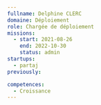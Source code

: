 ```yaml
---
fullname: Delphine CLERC
domaine: Déploiement
role: Chargée de déploiement
missions:
  - start: 2021-08-26
    end: 2022-10-30
    status: admin
startups:
  - partaj
previously:

competences:
  - Croissance
---
```

